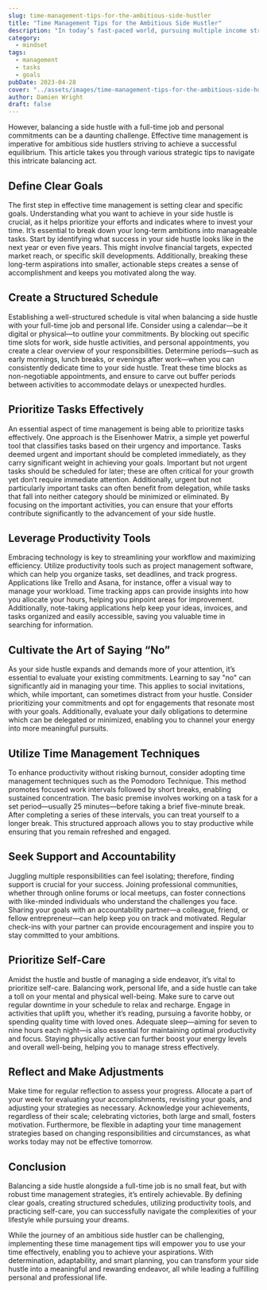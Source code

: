 ```yaml
---
slug: time-management-tips-for-the-ambitious-side-hustler
title: "Time Management Tips for the Ambitious Side Hustler"
description: "In today’s fast-paced world, pursuing multiple income streams has become a common ambition. Side hustles allow individuals to explore their passions, gain financial independence, and develop new skills—all while maintaining full-time employment."
category:
  - mindset
tags:
  - management
  - tasks
  - goals
pubDate: 2023-04-28
cover: "../assets/images/time-management-tips-for-the-ambitious-side-hustler.webp"
author: Damien Wright
draft: false
---
```


 However, balancing a side hustle with a full-time job and personal commitments can be a daunting challenge. Effective time management is imperative for ambitious side hustlers striving to achieve a successful equilibrium. This article takes you through various strategic tips to navigate this intricate balancing act.

## Define Clear Goals

The first step in effective time management is setting clear and specific goals. Understanding what you want to achieve in your side hustle is crucial, as it helps prioritize your efforts and indicates where to invest your time. It’s essential to break down your long-term ambitions into manageable tasks. Start by identifying what success in your side hustle looks like in the next year or even five years. This might involve financial targets, expected market reach, or specific skill developments. Additionally, breaking these long-term aspirations into smaller, actionable steps creates a sense of accomplishment and keeps you motivated along the way.

## Create a Structured Schedule

Establishing a well-structured schedule is vital when balancing a side hustle with your full-time job and personal life. Consider using a calendar—be it digital or physical—to outline your commitments. By blocking out specific time slots for work, side hustle activities, and personal appointments, you create a clear overview of your responsibilities. Determine periods—such as early mornings, lunch breaks, or evenings after work—when you can consistently dedicate time to your side hustle. Treat these time blocks as non-negotiable appointments, and ensure to carve out buffer periods between activities to accommodate delays or unexpected hurdles.

## Prioritize Tasks Effectively

An essential aspect of time management is being able to prioritize tasks effectively. One approach is the Eisenhower Matrix, a simple yet powerful tool that classifies tasks based on their urgency and importance. Tasks deemed urgent and important should be completed immediately, as they carry significant weight in achieving your goals. Important but not urgent tasks should be scheduled for later; these are often critical for your growth yet don’t require immediate attention. Additionally, urgent but not particularly important tasks can often benefit from delegation, while tasks that fall into neither category should be minimized or eliminated. By focusing on the important activities, you can ensure that your efforts contribute significantly to the advancement of your side hustle.

## Leverage Productivity Tools

Embracing technology is key to streamlining your workflow and maximizing efficiency. Utilize productivity tools such as project management software, which can help you organize tasks, set deadlines, and track progress. Applications like Trello and Asana, for instance, offer a visual way to manage your workload. Time tracking apps can provide insights into how you allocate your hours, helping you pinpoint areas for improvement. Additionally, note-taking applications help keep your ideas, invoices, and tasks organized and easily accessible, saving you valuable time in searching for information.

## Cultivate the Art of Saying “No”

As your side hustle expands and demands more of your attention, it’s essential to evaluate your existing commitments. Learning to say "no" can significantly aid in managing your time. This applies to social invitations, which, while important, can sometimes distract from your hustle. Consider prioritizing your commitments and opt for engagements that resonate most with your goals. Additionally, evaluate your daily obligations to determine which can be delegated or minimized, enabling you to channel your energy into more meaningful pursuits.

## Utilize Time Management Techniques

To enhance productivity without risking burnout, consider adopting time management techniques such as the Pomodoro Technique. This method promotes focused work intervals followed by short breaks, enabling sustained concentration. The basic premise involves working on a task for a set period—usually 25 minutes—before taking a brief five-minute break. After completing a series of these intervals, you can treat yourself to a longer break. This structured approach allows you to stay productive while ensuring that you remain refreshed and engaged.

## Seek Support and Accountability

Juggling multiple responsibilities can feel isolating; therefore, finding support is crucial for your success. Joining professional communities, whether through online forums or local meetups, can foster connections with like-minded individuals who understand the challenges you face. Sharing your goals with an accountability partner—a colleague, friend, or fellow entrepreneur—can help keep you on track and motivated. Regular check-ins with your partner can provide encouragement and inspire you to stay committed to your ambitions.

## Prioritize Self-Care

Amidst the hustle and bustle of managing a side endeavor, it’s vital to prioritize self-care. Balancing work, personal life, and a side hustle can take a toll on your mental and physical well-being. Make sure to carve out regular downtime in your schedule to relax and recharge. Engage in activities that uplift you, whether it’s reading, pursuing a favorite hobby, or spending quality time with loved ones. Adequate sleep—aiming for seven to nine hours each night—is also essential for maintaining optimal productivity and focus. Staying physically active can further boost your energy levels and overall well-being, helping you to manage stress effectively.

## Reflect and Make Adjustments

Make time for regular reflection to assess your progress. Allocate a part of your week for evaluating your accomplishments, revisiting your goals, and adjusting your strategies as necessary. Acknowledge your achievements, regardless of their scale; celebrating victories, both large and small, fosters motivation. Furthermore, be flexible in adapting your time management strategies based on changing responsibilities and circumstances, as what works today may not be effective tomorrow.

## Conclusion

Balancing a side hustle alongside a full-time job is no small feat, but with robust time management strategies, it’s entirely achievable. By defining clear goals, creating structured schedules, utilizing productivity tools, and practicing self-care, you can successfully navigate the complexities of your lifestyle while pursuing your dreams. 

While the journey of an ambitious side hustler can be challenging, implementing these time management tips will empower you to use your time effectively, enabling you to achieve your aspirations. With determination, adaptability, and smart planning, you can transform your side hustle into a meaningful and rewarding endeavor, all while leading a fulfilling personal and professional life.
